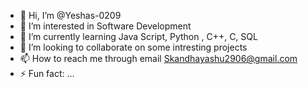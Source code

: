 - 👋 Hi, I’m @Yeshas-0209
- 👀 I’m interested in Software Development
- 🌱 I’m currently learning Java Script, Python , C++, C, SQL 
- 💞️ I’m looking to collaborate on some intresting projects
- 📫 How to reach me through email Skandhayashu2906@gmail.com 
- ⚡ Fun fact: ...

<!---
Yeshas-0209/Yeshas-0209 is a ✨ special ✨ repository because its `README.md` (this file) appears on your GitHub profile.
You can click the Preview link to take a look at your changes.
--->
